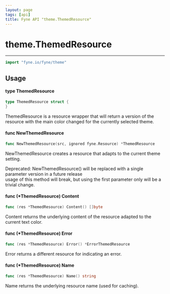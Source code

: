 ```yaml
---
layout: page
tags: [api]
title: Fyne API "theme.ThemedResource"
---
```


# theme.ThemedResource
---
```go
import "fyne.io/fyne/theme"
```

## Usage

#### type ThemedResource

```go
type ThemedResource struct {
}
```

ThemedResource is a resource wrapper that will return a version of the resource with the main color changed for the currently selected theme.

#### func  NewThemedResource

```go
func NewThemedResource(src, ignored fyne.Resource) *ThemedResource
```
NewThemedResource creates a resource that adapts to the current theme setting.


<div class="deprecated">
Deprecated: NewThemedResource() will be replaced with a single parameter version in a future release</div> usage of this method will break, but using the first parameter only will be a trivial change.

#### func (*ThemedResource) Content

```go
func (res *ThemedResource) Content() []byte
```
Content returns the underlying content of the resource adapted to the current text color.

#### func (*ThemedResource) Error

```go
func (res *ThemedResource) Error() *ErrorThemedResource
```
Error returns a different resource for indicating an error.

#### func (*ThemedResource) Name

```go
func (res *ThemedResource) Name() string
```
Name returns the underlying resource name (used for caching).
